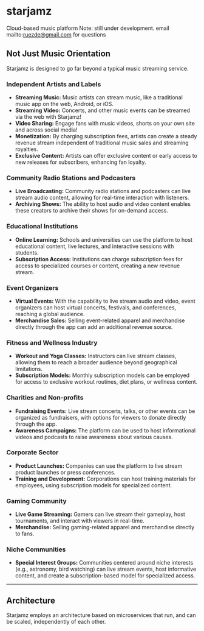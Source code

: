 # starjamz
Cloud-based music platform
Note: still under development. email mailto:ruezde@gmail.com for questions

## Not Just Music Orientation
Starjamz is designed to go far beyond a typical music streaming service. 

### Independent Artists and Labels
- **Streaming Music:** Music artists can stream music, like a traditional music app on the web, Android, or iOS.
- **Streaming Video:** Concerts, and other music events can be streamed via the web with Starjamz! 
- **Video Sharing:** Engage fans with music videos, shorts on your own site and across social media!
- **Monetization:** By charging subscription fees, artists can create a steady revenue stream independent of traditional music sales and streaming royalties.
- **Exclusive Content:** Artists can offer exclusive content or early access to new releases for subscribers, enhancing fan loyalty.

### Community Radio Stations and Podcasters
- **Live Broadcasting:** Community radio stations and podcasters can live stream audio content, allowing for real-time interaction with listeners.
- **Archiving Shows:** The ability to host audio and video content enables these creators to archive their shows for on-demand access.

### Educational Institutions
- **Online Learning:** Schools and universities can use the platform to host educational content, live lectures, and interactive sessions with students.
- **Subscription Access:** Institutions can charge subscription fees for access to specialized courses or content, creating a new revenue stream.

### Event Organizers
- **Virtual Events:** With the capability to live stream audio and video, event organizers can host virtual concerts, festivals, and conferences, reaching a global audience.
- **Merchandise Sales:** Selling event-related apparel and merchandise directly through the app can add an additional revenue source.

### Fitness and Wellness Industry
- **Workout and Yoga Classes:** Instructors can live stream classes, allowing them to reach a broader audience beyond geographical limitations.
- **Subscription Models:** Monthly subscription models can be employed for access to exclusive workout routines, diet plans, or wellness content.


### Charities and Non-profits
- **Fundraising Events:** Live stream concerts, talks, or other events can be organized as fundraisers, with options for viewers to donate directly through the app.
- **Awareness Campaigns:** The platform can be used to host informational videos and podcasts to raise awareness about various causes.

### Corporate Sector
- **Product Launches:** Companies can use the platform to live stream product launches or press conferences.
- **Training and Development:** Corporations can host training materials for employees, using subscription models for specialized content.

### Gaming Community 
- **Live Game Streaming:** Gamers can live stream their gameplay, host tournaments, and interact with viewers in real-time.
- **Merchandise:** Selling gaming-related apparel and merchandise directly to fans.

### Niche Communities
- **Special Interest Groups:** Communities centered around niche interests (e.g., astronomy, bird watching) can live stream events, host informative content, and create a subscription-based model for specialized access.

*** 

## Architecture
Starjamz employs an architecture based on microservices that run, and can be scaled, independently of each other. 
